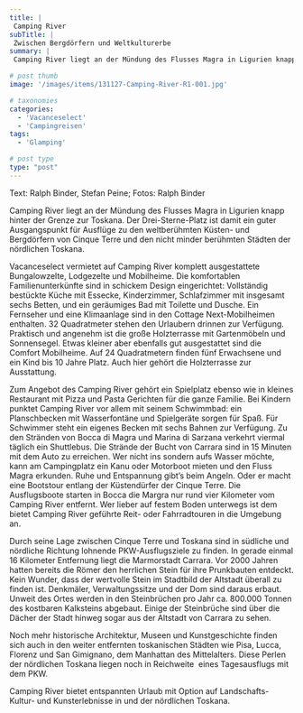 ```yaml
---
title: |
 Camping River
subTitle: |
 Zwischen Bergdörfern und Weltkulturerbe
summary: |
 Camping River liegt an der Mündung des Flusses Magra in Ligurien knapp hinter der Grenze zur Toskana. Der drei Sterne Platz ist damit ein guter Ausgangspunkt für Ausflüge zu den weltberühmten Küsten- und Bergdörfern von Cinque Terre und den nicht minder berühmten Städten der nördlichen Toskana.

# post thumb
image: '/images/items/131127-Camping-River-R1-001.jpg'

# taxonomies
categories: 
  - 'Vacanceselect'
  - 'Campingreisen'
tags:
  - 'Glamping'

# post type
type: "post"
---
```


Text: Ralph Binder, Stefan Peine; Fotos: Ralph Binder  

Camping River [](http://caravaningreisen.de/LinkClick.aspx?link=https%3a%2f%2fwww.vacanceselect.com%2fde%2fcamping%2fitalien%2fligurien%2fcamping-river%2f991&tabid=683&portalid=5&mid=1662)liegt an der Mündung des Flusses Magra in Ligurien knapp hinter der Grenze zur Toskana. Der Drei-Sterne-Platz ist damit ein guter Ausgangspunkt für Ausflüge zu den weltberühmten Küsten- und Bergdörfern von Cinque Terre und den nicht minder berühmten Städten der nördlichen Toskana.   

 Vacanceselect vermietet auf Camping River komplett ausgestattete Bungalowzelte, Lodgezelte und Mobilheime. Die komfortablen Familienunterkünfte sind in schickem Design eingerichtet: Vollständig bestückte Küche mit Essecke, Kinderzimmer, Schlafzimmer mit insgesamt sechs Betten, und ein geräumiges Bad mit Toilette und Dusche. Ein Fernseher und eine Klimaanlage sind in den Cottage Next-Mobilheimen enthalten. 32 Quadratmeter stehen den Urlaubern drinnen zur Verfügung. Praktisch und angenehm ist die große Holzterrasse mit Gartenmöbeln und Sonnensegel. Etwas kleiner aber ebenfalls gut ausgestattet sind die Comfort Mobilheime. Auf 24 Quadratmetern finden fünf Erwachsene und ein Kind bis 10 Jahre Platz. Auch hier gehört die Holzterrasse zur Ausstattung.  

 Zum Angebot des Camping River gehört ein Spielplatz ebenso wie in kleines Restaurant mit Pizza und Pasta Gerichten für die ganze Familie. Bei Kindern punktet Camping River vor allem mit seinem Schwimmbad: ein Planschbecken mit Wasserfontäne und Spielgeräte sorgen für Spaß. Für Schwimmer steht ein eigenes Becken mit sechs Bahnen zur Verfügung. Zu den Stränden von Bocca di Magra und Marina di Sarzana verkehrt viermal täglich ein Shuttlebus. Die Strände der Bucht von Carrara sind in 15 Minuten mit dem Auto zu erreichen. Wer nicht ins sondern aufs Wasser möchte, kann am Campingplatz ein Kanu oder Motorboot mieten und den Fluss Magra erkunden. Ruhe und Entspannung gibt’s beim Angeln. Oder er macht eine Bootstour entlang der Küstendürfer der Cinque Terre. Die Ausflugsboote starten in Bocca die Margra nur rund vier Kilometer vom Camping River entfernt. Wer lieber auf festem Boden unterwegs ist dem bietet Camping River geführte Reit- oder Fahrradtouren in die Umgebung an.   

 Durch seine Lage zwischen Cinque Terre und Toskana sind in südliche und nördliche Richtung lohnende PKW-Ausflugsziele zu finden. In gerade einmal 16 Kilometer Entfernung liegt die Marmorstadt Carrara. Vor 2000 Jahren hatten bereits die Römer den herrlichen Stein für ihre Prunkbauten entdeckt. Kein Wunder, dass der wertvolle Stein im Stadtbild der Altstadt überall zu finden ist. Denkmäler, Verwaltungssitze und der Dom sind daraus erbaut. Unweit des Ortes werden in den Steinbrüchen pro Jahr ca. 800.000 Tonnen des kostbaren Kalksteins abgebaut. Einige der Steinbrüche sind über die Dächer der Stadt hinweg sogar aus der Altstadt von Carrara zu sehen.  

 Noch mehr historische Architektur, Museen und Kunstgeschichte finden sich auch in den weiter entfernten toskanischen Städten wie Pisa, Lucca,&nbsp; Florenz und San Gimignano, dem Manhattan des Mittelalters. Diese Perlen der nördlichen Toskana liegen noch in Reichweite  eines Tagesausflugs mit dem PKW.   

 Camping River bietet entspannten Urlaub mit Option auf Landschafts- Kultur- und Kunsterlebnisse in und der nördlichen Toskana.
